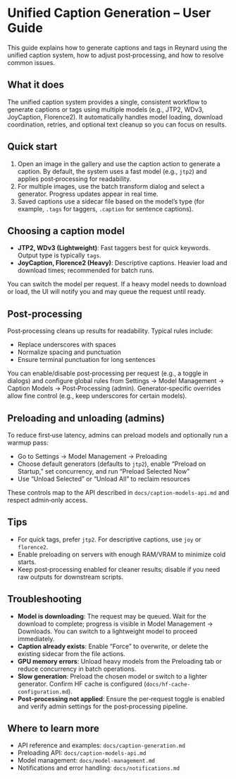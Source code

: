 # Unified Caption Generation – User Guide

This guide explains how to generate captions and
tags in Reynard using the unified caption system, how to adjust post‑processing, and how to resolve common issues.

## What it does

The unified caption system provides a single, consistent workflow to generate captions or
tags using multiple models (e.g., JTP2, WDv3, JoyCaption, Florence2). It automatically handles model loading,
download coordination, retries, and optional text cleanup so you can focus on results.

## Quick start

1. Open an image in the gallery and use the caption action to generate a caption. By default, the system uses a fast model (e.g., `jtp2`) and applies post‑processing for readability.
2. For multiple images, use the batch transform dialog and select a generator. Progress updates appear in real time.
3. Saved captions use a sidecar file based on the model’s type (for example, `.tags` for taggers, `.caption` for sentence captions).

## Choosing a caption model

- **JTP2, WDv3 (Lightweight)**: Fast taggers best for quick keywords. Output type is typically `tags`.
- **JoyCaption, Florence2 (Heavy)**: Descriptive captions. Heavier load and download times; recommended for batch runs.

You can switch the model per request. If a heavy model needs to download or load, the UI will notify you and
may queue the request until ready.

## Post‑processing

Post‑processing cleans up results for readability. Typical rules include:

- Replace underscores with spaces
- Normalize spacing and punctuation
- Ensure terminal punctuation for long sentences

You can enable/disable post‑processing per request (e.g., a toggle in dialogs) and
configure global rules from Settings → Model Management → Caption Models → Post‑Processing (admin). Generator‑specific
overrides allow fine control (e.g., keep underscores for certain models).

## Preloading and unloading (admins)

To reduce first‑use latency, admins can preload models and optionally run a warmup pass:

- Go to Settings → Model Management → Preloading
- Choose default generators (defaults to `jtp2`), enable “Preload on Startup,” set concurrency, and run “Preload Selected Now”
- Use “Unload Selected” or “Unload All” to reclaim resources

These controls map to the API described in `docs/caption-models-api.md` and respect admin‑only access.

## Tips

- For quick tags, prefer `jtp2`. For descriptive captions, use `joy` or `florence2`.
- Enable preloading on servers with enough RAM/VRAM to minimize cold starts.
- Keep post‑processing enabled for cleaner results; disable if you need raw outputs for downstream scripts.

## Troubleshooting

- **Model is downloading**: The request may be queued. Wait for the download to complete; progress is visible in Model Management → Downloads. You can switch to a lightweight model to proceed immediately.
- **Caption already exists**: Enable “Force” to overwrite, or delete the existing sidecar from the file actions.
- **GPU memory errors**: Unload heavy models from the Preloading tab or reduce concurrency in batch operations.
- **Slow generation**: Preload the chosen model or switch to a lighter generator. Confirm HF cache is configured (`docs/hf-cache-configuration.md`).
- **Post‑processing not applied**: Ensure the per‑request toggle is enabled and verify admin settings for the post‑processing pipeline.

## Where to learn more

- API reference and examples: `docs/caption-generation.md`
- Preloading API: `docs/caption-models-api.md`
- Model management: `docs/model-management.md`
- Notifications and error handling: `docs/notifications.md`
